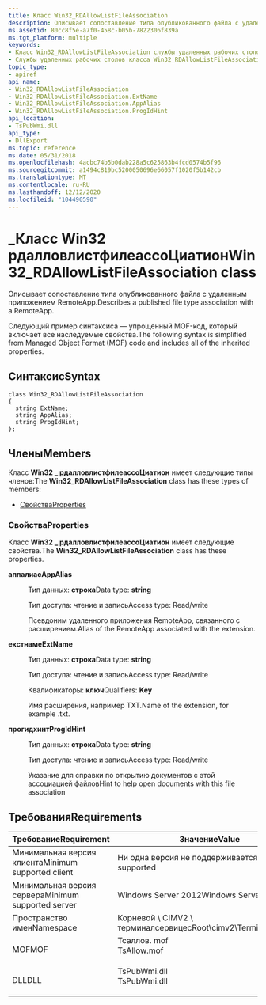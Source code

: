 ```yaml
---
title: Класс Win32_RDAllowListFileAssociation
description: Описывает сопоставление типа опубликованного файла с удаленным приложением RemoteApp.
ms.assetid: 80cc8f5e-a7f0-458c-b05b-7822306f839a
ms.tgt_platform: multiple
keywords:
- Класс Win32_RDAllowListFileAssociation службы удаленных рабочих столов
- Службы удаленных рабочих столов класса Win32_RDAllowListFileAssociation, описание
topic_type:
- apiref
api_name:
- Win32_RDAllowListFileAssociation
- Win32_RDAllowListFileAssociation.ExtName
- Win32_RDAllowListFileAssociation.AppAlias
- Win32_RDAllowListFileAssociation.ProgIdHint
api_location:
- TsPubWmi.dll
api_type:
- DllExport
ms.topic: reference
ms.date: 05/31/2018
ms.openlocfilehash: 4acbc74b5b0dab228a5c625863b4fcd0574b5f96
ms.sourcegitcommit: a1494c819bc5200050696e66057f1020f5b142cb
ms.translationtype: MT
ms.contentlocale: ru-RU
ms.lasthandoff: 12/12/2020
ms.locfileid: "104490590"
---
```

# <a name="win32_rdallowlistfileassociation-class"></a><span data-ttu-id="7aa7b-105">\_Класс Win32 рдалловлистфилеассоЦиатион</span><span class="sxs-lookup"><span data-stu-id="7aa7b-105">Win32\_RDAllowListFileAssociation class</span></span>

<span data-ttu-id="7aa7b-106">Описывает сопоставление типа опубликованного файла с удаленным приложением RemoteApp.</span><span class="sxs-lookup"><span data-stu-id="7aa7b-106">Describes a published file type association with a RemoteApp.</span></span>

<span data-ttu-id="7aa7b-107">Следующий пример синтаксиса — упрощенный MOF-код, который включает все наследуемые свойства.</span><span class="sxs-lookup"><span data-stu-id="7aa7b-107">The following syntax is simplified from Managed Object Format (MOF) code and includes all of the inherited properties.</span></span>

## <a name="syntax"></a><span data-ttu-id="7aa7b-108">Синтаксис</span><span class="sxs-lookup"><span data-stu-id="7aa7b-108">Syntax</span></span>

``` syntax
class Win32_RDAllowListFileAssociation
{
  string ExtName;
  string AppAlias;
  string ProgIdHint;
};
```

## <a name="members"></a><span data-ttu-id="7aa7b-109">Члены</span><span class="sxs-lookup"><span data-stu-id="7aa7b-109">Members</span></span>

<span data-ttu-id="7aa7b-110">Класс **Win32 \_ рдалловлистфилеассоЦиатион** имеет следующие типы членов:</span><span class="sxs-lookup"><span data-stu-id="7aa7b-110">The **Win32\_RDAllowListFileAssociation** class has these types of members:</span></span>

-   [<span data-ttu-id="7aa7b-111">Свойства</span><span class="sxs-lookup"><span data-stu-id="7aa7b-111">Properties</span></span>](#properties)

### <a name="properties"></a><span data-ttu-id="7aa7b-112">Свойства</span><span class="sxs-lookup"><span data-stu-id="7aa7b-112">Properties</span></span>

<span data-ttu-id="7aa7b-113">Класс **Win32 \_ рдалловлистфилеассоЦиатион** имеет следующие свойства.</span><span class="sxs-lookup"><span data-stu-id="7aa7b-113">The **Win32\_RDAllowListFileAssociation** class has these properties.</span></span>

<dl> <dt>

<span data-ttu-id="7aa7b-114">**аппалиас**</span><span class="sxs-lookup"><span data-stu-id="7aa7b-114">**AppAlias**</span></span>
</dt> <dd> <dl> <dt>

<span data-ttu-id="7aa7b-115">Тип данных: **строка**</span><span class="sxs-lookup"><span data-stu-id="7aa7b-115">Data type: **string**</span></span>
</dt> <dt>

<span data-ttu-id="7aa7b-116">Тип доступа: чтение и запись</span><span class="sxs-lookup"><span data-stu-id="7aa7b-116">Access type: Read/write</span></span>
</dt> </dl>

<span data-ttu-id="7aa7b-117">Псевдоним удаленного приложения RemoteApp, связанного с расширением.</span><span class="sxs-lookup"><span data-stu-id="7aa7b-117">Alias of the RemoteApp associated with the extension.</span></span>

</dd> <dt>

<span data-ttu-id="7aa7b-118">**екстнаме**</span><span class="sxs-lookup"><span data-stu-id="7aa7b-118">**ExtName**</span></span>
</dt> <dd> <dl> <dt>

<span data-ttu-id="7aa7b-119">Тип данных: **строка**</span><span class="sxs-lookup"><span data-stu-id="7aa7b-119">Data type: **string**</span></span>
</dt> <dt>

<span data-ttu-id="7aa7b-120">Тип доступа: чтение и запись</span><span class="sxs-lookup"><span data-stu-id="7aa7b-120">Access type: Read/write</span></span>
</dt> <dt>

<span data-ttu-id="7aa7b-121">Квалификаторы: **ключ**</span><span class="sxs-lookup"><span data-stu-id="7aa7b-121">Qualifiers: **Key**</span></span>
</dt> </dl>

<span data-ttu-id="7aa7b-122">Имя расширения, например TXT.</span><span class="sxs-lookup"><span data-stu-id="7aa7b-122">Name of the extension, for example .txt.</span></span>

</dd> <dt>

<span data-ttu-id="7aa7b-123">**прогидхинт**</span><span class="sxs-lookup"><span data-stu-id="7aa7b-123">**ProgIdHint**</span></span>
</dt> <dd> <dl> <dt>

<span data-ttu-id="7aa7b-124">Тип данных: **строка**</span><span class="sxs-lookup"><span data-stu-id="7aa7b-124">Data type: **string**</span></span>
</dt> <dt>

<span data-ttu-id="7aa7b-125">Тип доступа: чтение и запись</span><span class="sxs-lookup"><span data-stu-id="7aa7b-125">Access type: Read/write</span></span>
</dt> </dl>

<span data-ttu-id="7aa7b-126">Указание для справки по открытию документов с этой ассоциацией файлов</span><span class="sxs-lookup"><span data-stu-id="7aa7b-126">Hint to help open documents with this file association</span></span>

</dd> </dl>

## <a name="requirements"></a><span data-ttu-id="7aa7b-127">Требования</span><span class="sxs-lookup"><span data-stu-id="7aa7b-127">Requirements</span></span>



| <span data-ttu-id="7aa7b-128">Требование</span><span class="sxs-lookup"><span data-stu-id="7aa7b-128">Requirement</span></span> | <span data-ttu-id="7aa7b-129">Значение</span><span class="sxs-lookup"><span data-stu-id="7aa7b-129">Value</span></span> |
|-------------------------------------|-----------------------------------------------------------------------------------------|
| <span data-ttu-id="7aa7b-130">Минимальная версия клиента</span><span class="sxs-lookup"><span data-stu-id="7aa7b-130">Minimum supported client</span></span><br/> | <span data-ttu-id="7aa7b-131">Ни одна версия не поддерживается</span><span class="sxs-lookup"><span data-stu-id="7aa7b-131">None supported</span></span><br/>                                                               |
| <span data-ttu-id="7aa7b-132">Минимальная версия сервера</span><span class="sxs-lookup"><span data-stu-id="7aa7b-132">Minimum supported server</span></span><br/> | <span data-ttu-id="7aa7b-133">Windows Server 2012</span><span class="sxs-lookup"><span data-stu-id="7aa7b-133">Windows Server 2012</span></span><br/>                                                          |
| <span data-ttu-id="7aa7b-134">Пространство имен</span><span class="sxs-lookup"><span data-stu-id="7aa7b-134">Namespace</span></span><br/>                | <span data-ttu-id="7aa7b-135">Корневой \\ CIMV2 \\ терминалсервицес</span><span class="sxs-lookup"><span data-stu-id="7aa7b-135">Root\\cimv2\\TerminalServices</span></span><br/>                                                |
| <span data-ttu-id="7aa7b-136">MOF</span><span class="sxs-lookup"><span data-stu-id="7aa7b-136">MOF</span></span><br/>                      | <dl> <span data-ttu-id="7aa7b-137"><dt>Тсаллов. mof</dt></span><span class="sxs-lookup"><span data-stu-id="7aa7b-137"><dt>TsAllow.mof</dt></span></span> </dl>  |
| <span data-ttu-id="7aa7b-138">DLL</span><span class="sxs-lookup"><span data-stu-id="7aa7b-138">DLL</span></span><br/>                      | <dl> <span data-ttu-id="7aa7b-139"><dt>TsPubWmi.dll</dt></span><span class="sxs-lookup"><span data-stu-id="7aa7b-139"><dt>TsPubWmi.dll</dt></span></span> </dl> |



 

 





